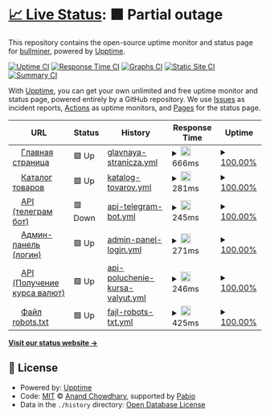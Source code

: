 # [📈 Live Status](https://status.bullminer.ru): <!--live status--> **🟧 Partial outage**

This repository contains the open-source uptime monitor and status page for [bullminer](https://status.bullminer.ru), powered by [Upptime](https://github.com/upptime/upptime).

[![Uptime CI](https://github.com/bullminer/status/workflows/Uptime%20CI/badge.svg)](https://github.com/bullminer/status/actions?query=workflow%3A%22Uptime+CI%22)
[![Response Time CI](https://github.com/bullminer/status/workflows/Response%20Time%20CI/badge.svg)](https://github.com/bullminer/status/actions?query=workflow%3A%22Response+Time+CI%22)
[![Graphs CI](https://github.com/bullminer/status/workflows/Graphs%20CI/badge.svg)](https://github.com/bullminer/status/actions?query=workflow%3A%22Graphs+CI%22)
[![Static Site CI](https://github.com/bullminer/status/workflows/Static%20Site%20CI/badge.svg)](https://github.com/bullminer/status/actions?query=workflow%3A%22Static+Site+CI%22)
[![Summary CI](https://github.com/bullminer/status/workflows/Summary%20CI/badge.svg)](https://github.com/bullminer/status/actions?query=workflow%3A%22Summary+CI%22)

With [Upptime](https://upptime.js.org), you can get your own unlimited and free uptime monitor and status page, powered entirely by a GitHub repository. We use [Issues](https://github.com/bullminer/status/issues) as incident reports, [Actions](https://github.com/bullminer/status/actions) as uptime monitors, and [Pages](https://status.bullminer.ru) for the status page.

<!--start: status pages-->
<!-- This summary is generated by Upptime (https://github.com/upptime/upptime) -->
<!-- Do not edit this manually, your changes will be overwritten -->
<!-- prettier-ignore -->
| URL | Status | History | Response Time | Uptime |
| --- | ------ | ------- | ------------- | ------ |
| <img alt="" src="https://icons.duckduckgo.com/ip3/bullminer.ru.ico" height="13"> [Главная страница](https://bullminer.ru/) | 🟩 Up | [glavnaya-stranicza.yml](https://github.com/ku1on/upptime-bullmienr/commits/HEAD/history/glavnaya-stranicza.yml) | <details><summary><img alt="Response time graph" src="./graphs/glavnaya-stranicza/response-time-week.png" height="20"> 666ms</summary><br><a href="https://status.bullminer.ru/history/glavnaya-stranicza"><img alt="Response time 1242" src="https://img.shields.io/endpoint?url=https%3A%2F%2Fraw.githubusercontent.com%2Fku1on%2Fupptime-bullmienr%2FHEAD%2Fapi%2Fglavnaya-stranicza%2Fresponse-time.json"></a><br><a href="https://status.bullminer.ru/history/glavnaya-stranicza"><img alt="24-hour response time 719" src="https://img.shields.io/endpoint?url=https%3A%2F%2Fraw.githubusercontent.com%2Fku1on%2Fupptime-bullmienr%2FHEAD%2Fapi%2Fglavnaya-stranicza%2Fresponse-time-day.json"></a><br><a href="https://status.bullminer.ru/history/glavnaya-stranicza"><img alt="7-day response time 666" src="https://img.shields.io/endpoint?url=https%3A%2F%2Fraw.githubusercontent.com%2Fku1on%2Fupptime-bullmienr%2FHEAD%2Fapi%2Fglavnaya-stranicza%2Fresponse-time-week.json"></a><br><a href="https://status.bullminer.ru/history/glavnaya-stranicza"><img alt="30-day response time 708" src="https://img.shields.io/endpoint?url=https%3A%2F%2Fraw.githubusercontent.com%2Fku1on%2Fupptime-bullmienr%2FHEAD%2Fapi%2Fglavnaya-stranicza%2Fresponse-time-month.json"></a><br><a href="https://status.bullminer.ru/history/glavnaya-stranicza"><img alt="1-year response time 1242" src="https://img.shields.io/endpoint?url=https%3A%2F%2Fraw.githubusercontent.com%2Fku1on%2Fupptime-bullmienr%2FHEAD%2Fapi%2Fglavnaya-stranicza%2Fresponse-time-year.json"></a></details> | <details><summary><a href="https://status.bullminer.ru/history/glavnaya-stranicza">100.00%</a></summary><a href="https://status.bullminer.ru/history/glavnaya-stranicza"><img alt="All-time uptime 100.00%" src="https://img.shields.io/endpoint?url=https%3A%2F%2Fraw.githubusercontent.com%2Fku1on%2Fupptime-bullmienr%2FHEAD%2Fapi%2Fglavnaya-stranicza%2Fuptime.json"></a><br><a href="https://status.bullminer.ru/history/glavnaya-stranicza"><img alt="24-hour uptime 100.00%" src="https://img.shields.io/endpoint?url=https%3A%2F%2Fraw.githubusercontent.com%2Fku1on%2Fupptime-bullmienr%2FHEAD%2Fapi%2Fglavnaya-stranicza%2Fuptime-day.json"></a><br><a href="https://status.bullminer.ru/history/glavnaya-stranicza"><img alt="7-day uptime 100.00%" src="https://img.shields.io/endpoint?url=https%3A%2F%2Fraw.githubusercontent.com%2Fku1on%2Fupptime-bullmienr%2FHEAD%2Fapi%2Fglavnaya-stranicza%2Fuptime-week.json"></a><br><a href="https://status.bullminer.ru/history/glavnaya-stranicza"><img alt="30-day uptime 100.00%" src="https://img.shields.io/endpoint?url=https%3A%2F%2Fraw.githubusercontent.com%2Fku1on%2Fupptime-bullmienr%2FHEAD%2Fapi%2Fglavnaya-stranicza%2Fuptime-month.json"></a><br><a href="https://status.bullminer.ru/history/glavnaya-stranicza"><img alt="1-year uptime 100.00%" src="https://img.shields.io/endpoint?url=https%3A%2F%2Fraw.githubusercontent.com%2Fku1on%2Fupptime-bullmienr%2FHEAD%2Fapi%2Fglavnaya-stranicza%2Fuptime-year.json"></a></details>
| <img alt="" src="https://icons.duckduckgo.com/ip3/bullminer.ru.ico" height="13"> [Каталог товаров](https://bullminer.ru/asicminers) | 🟩 Up | [katalog-tovarov.yml](https://github.com/ku1on/upptime-bullmienr/commits/HEAD/history/katalog-tovarov.yml) | <details><summary><img alt="Response time graph" src="./graphs/katalog-tovarov/response-time-week.png" height="20"> 281ms</summary><br><a href="https://status.bullminer.ru/history/katalog-tovarov"><img alt="Response time 804" src="https://img.shields.io/endpoint?url=https%3A%2F%2Fraw.githubusercontent.com%2Fku1on%2Fupptime-bullmienr%2FHEAD%2Fapi%2Fkatalog-tovarov%2Fresponse-time.json"></a><br><a href="https://status.bullminer.ru/history/katalog-tovarov"><img alt="24-hour response time 276" src="https://img.shields.io/endpoint?url=https%3A%2F%2Fraw.githubusercontent.com%2Fku1on%2Fupptime-bullmienr%2FHEAD%2Fapi%2Fkatalog-tovarov%2Fresponse-time-day.json"></a><br><a href="https://status.bullminer.ru/history/katalog-tovarov"><img alt="7-day response time 281" src="https://img.shields.io/endpoint?url=https%3A%2F%2Fraw.githubusercontent.com%2Fku1on%2Fupptime-bullmienr%2FHEAD%2Fapi%2Fkatalog-tovarov%2Fresponse-time-week.json"></a><br><a href="https://status.bullminer.ru/history/katalog-tovarov"><img alt="30-day response time 290" src="https://img.shields.io/endpoint?url=https%3A%2F%2Fraw.githubusercontent.com%2Fku1on%2Fupptime-bullmienr%2FHEAD%2Fapi%2Fkatalog-tovarov%2Fresponse-time-month.json"></a><br><a href="https://status.bullminer.ru/history/katalog-tovarov"><img alt="1-year response time 804" src="https://img.shields.io/endpoint?url=https%3A%2F%2Fraw.githubusercontent.com%2Fku1on%2Fupptime-bullmienr%2FHEAD%2Fapi%2Fkatalog-tovarov%2Fresponse-time-year.json"></a></details> | <details><summary><a href="https://status.bullminer.ru/history/katalog-tovarov">100.00%</a></summary><a href="https://status.bullminer.ru/history/katalog-tovarov"><img alt="All-time uptime 100.00%" src="https://img.shields.io/endpoint?url=https%3A%2F%2Fraw.githubusercontent.com%2Fku1on%2Fupptime-bullmienr%2FHEAD%2Fapi%2Fkatalog-tovarov%2Fuptime.json"></a><br><a href="https://status.bullminer.ru/history/katalog-tovarov"><img alt="24-hour uptime 100.00%" src="https://img.shields.io/endpoint?url=https%3A%2F%2Fraw.githubusercontent.com%2Fku1on%2Fupptime-bullmienr%2FHEAD%2Fapi%2Fkatalog-tovarov%2Fuptime-day.json"></a><br><a href="https://status.bullminer.ru/history/katalog-tovarov"><img alt="7-day uptime 100.00%" src="https://img.shields.io/endpoint?url=https%3A%2F%2Fraw.githubusercontent.com%2Fku1on%2Fupptime-bullmienr%2FHEAD%2Fapi%2Fkatalog-tovarov%2Fuptime-week.json"></a><br><a href="https://status.bullminer.ru/history/katalog-tovarov"><img alt="30-day uptime 100.00%" src="https://img.shields.io/endpoint?url=https%3A%2F%2Fraw.githubusercontent.com%2Fku1on%2Fupptime-bullmienr%2FHEAD%2Fapi%2Fkatalog-tovarov%2Fuptime-month.json"></a><br><a href="https://status.bullminer.ru/history/katalog-tovarov"><img alt="1-year uptime 100.00%" src="https://img.shields.io/endpoint?url=https%3A%2F%2Fraw.githubusercontent.com%2Fku1on%2Fupptime-bullmienr%2FHEAD%2Fapi%2Fkatalog-tovarov%2Fuptime-year.json"></a></details>
| <img alt="" src="https://icons.duckduckgo.com/ip3/bullminer.ru.ico" height="13"> [API (телеграм бот)](https://bullminer.ru/api/send-telegram) | 🟥 Down | [api-telegram-bot.yml](https://github.com/ku1on/upptime-bullmienr/commits/HEAD/history/api-telegram-bot.yml) | <details><summary><img alt="Response time graph" src="./graphs/api-telegram-bot/response-time-week.png" height="20"> 245ms</summary><br><a href="https://status.bullminer.ru/history/api-telegram-bot"><img alt="Response time 234" src="https://img.shields.io/endpoint?url=https%3A%2F%2Fraw.githubusercontent.com%2Fku1on%2Fupptime-bullmienr%2FHEAD%2Fapi%2Fapi-telegram-bot%2Fresponse-time.json"></a><br><a href="https://status.bullminer.ru/history/api-telegram-bot"><img alt="24-hour response time 276" src="https://img.shields.io/endpoint?url=https%3A%2F%2Fraw.githubusercontent.com%2Fku1on%2Fupptime-bullmienr%2FHEAD%2Fapi%2Fapi-telegram-bot%2Fresponse-time-day.json"></a><br><a href="https://status.bullminer.ru/history/api-telegram-bot"><img alt="7-day response time 245" src="https://img.shields.io/endpoint?url=https%3A%2F%2Fraw.githubusercontent.com%2Fku1on%2Fupptime-bullmienr%2FHEAD%2Fapi%2Fapi-telegram-bot%2Fresponse-time-week.json"></a><br><a href="https://status.bullminer.ru/history/api-telegram-bot"><img alt="30-day response time 227" src="https://img.shields.io/endpoint?url=https%3A%2F%2Fraw.githubusercontent.com%2Fku1on%2Fupptime-bullmienr%2FHEAD%2Fapi%2Fapi-telegram-bot%2Fresponse-time-month.json"></a><br><a href="https://status.bullminer.ru/history/api-telegram-bot"><img alt="1-year response time 234" src="https://img.shields.io/endpoint?url=https%3A%2F%2Fraw.githubusercontent.com%2Fku1on%2Fupptime-bullmienr%2FHEAD%2Fapi%2Fapi-telegram-bot%2Fresponse-time-year.json"></a></details> | <details><summary><a href="https://status.bullminer.ru/history/api-telegram-bot">100.00%</a></summary><a href="https://status.bullminer.ru/history/api-telegram-bot"><img alt="All-time uptime 100.00%" src="https://img.shields.io/endpoint?url=https%3A%2F%2Fraw.githubusercontent.com%2Fku1on%2Fupptime-bullmienr%2FHEAD%2Fapi%2Fapi-telegram-bot%2Fuptime.json"></a><br><a href="https://status.bullminer.ru/history/api-telegram-bot"><img alt="24-hour uptime 100.00%" src="https://img.shields.io/endpoint?url=https%3A%2F%2Fraw.githubusercontent.com%2Fku1on%2Fupptime-bullmienr%2FHEAD%2Fapi%2Fapi-telegram-bot%2Fuptime-day.json"></a><br><a href="https://status.bullminer.ru/history/api-telegram-bot"><img alt="7-day uptime 100.00%" src="https://img.shields.io/endpoint?url=https%3A%2F%2Fraw.githubusercontent.com%2Fku1on%2Fupptime-bullmienr%2FHEAD%2Fapi%2Fapi-telegram-bot%2Fuptime-week.json"></a><br><a href="https://status.bullminer.ru/history/api-telegram-bot"><img alt="30-day uptime 100.00%" src="https://img.shields.io/endpoint?url=https%3A%2F%2Fraw.githubusercontent.com%2Fku1on%2Fupptime-bullmienr%2FHEAD%2Fapi%2Fapi-telegram-bot%2Fuptime-month.json"></a><br><a href="https://status.bullminer.ru/history/api-telegram-bot"><img alt="1-year uptime 100.00%" src="https://img.shields.io/endpoint?url=https%3A%2F%2Fraw.githubusercontent.com%2Fku1on%2Fupptime-bullmienr%2FHEAD%2Fapi%2Fapi-telegram-bot%2Fuptime-year.json"></a></details>
| <img alt="" src="https://icons.duckduckgo.com/ip3/bullminer.ru.ico" height="13"> [Админ-панель (логин)](https://bullminer.ru/admin) | 🟩 Up | [admin-panel-login.yml](https://github.com/ku1on/upptime-bullmienr/commits/HEAD/history/admin-panel-login.yml) | <details><summary><img alt="Response time graph" src="./graphs/admin-panel-login/response-time-week.png" height="20"> 271ms</summary><br><a href="https://status.bullminer.ru/history/admin-panel-login"><img alt="Response time 240" src="https://img.shields.io/endpoint?url=https%3A%2F%2Fraw.githubusercontent.com%2Fku1on%2Fupptime-bullmienr%2FHEAD%2Fapi%2Fadmin-panel-login%2Fresponse-time.json"></a><br><a href="https://status.bullminer.ru/history/admin-panel-login"><img alt="24-hour response time 277" src="https://img.shields.io/endpoint?url=https%3A%2F%2Fraw.githubusercontent.com%2Fku1on%2Fupptime-bullmienr%2FHEAD%2Fapi%2Fadmin-panel-login%2Fresponse-time-day.json"></a><br><a href="https://status.bullminer.ru/history/admin-panel-login"><img alt="7-day response time 271" src="https://img.shields.io/endpoint?url=https%3A%2F%2Fraw.githubusercontent.com%2Fku1on%2Fupptime-bullmienr%2FHEAD%2Fapi%2Fadmin-panel-login%2Fresponse-time-week.json"></a><br><a href="https://status.bullminer.ru/history/admin-panel-login"><img alt="30-day response time 244" src="https://img.shields.io/endpoint?url=https%3A%2F%2Fraw.githubusercontent.com%2Fku1on%2Fupptime-bullmienr%2FHEAD%2Fapi%2Fadmin-panel-login%2Fresponse-time-month.json"></a><br><a href="https://status.bullminer.ru/history/admin-panel-login"><img alt="1-year response time 240" src="https://img.shields.io/endpoint?url=https%3A%2F%2Fraw.githubusercontent.com%2Fku1on%2Fupptime-bullmienr%2FHEAD%2Fapi%2Fadmin-panel-login%2Fresponse-time-year.json"></a></details> | <details><summary><a href="https://status.bullminer.ru/history/admin-panel-login">100.00%</a></summary><a href="https://status.bullminer.ru/history/admin-panel-login"><img alt="All-time uptime 100.00%" src="https://img.shields.io/endpoint?url=https%3A%2F%2Fraw.githubusercontent.com%2Fku1on%2Fupptime-bullmienr%2FHEAD%2Fapi%2Fadmin-panel-login%2Fuptime.json"></a><br><a href="https://status.bullminer.ru/history/admin-panel-login"><img alt="24-hour uptime 100.00%" src="https://img.shields.io/endpoint?url=https%3A%2F%2Fraw.githubusercontent.com%2Fku1on%2Fupptime-bullmienr%2FHEAD%2Fapi%2Fadmin-panel-login%2Fuptime-day.json"></a><br><a href="https://status.bullminer.ru/history/admin-panel-login"><img alt="7-day uptime 100.00%" src="https://img.shields.io/endpoint?url=https%3A%2F%2Fraw.githubusercontent.com%2Fku1on%2Fupptime-bullmienr%2FHEAD%2Fapi%2Fadmin-panel-login%2Fuptime-week.json"></a><br><a href="https://status.bullminer.ru/history/admin-panel-login"><img alt="30-day uptime 100.00%" src="https://img.shields.io/endpoint?url=https%3A%2F%2Fraw.githubusercontent.com%2Fku1on%2Fupptime-bullmienr%2FHEAD%2Fapi%2Fadmin-panel-login%2Fuptime-month.json"></a><br><a href="https://status.bullminer.ru/history/admin-panel-login"><img alt="1-year uptime 100.00%" src="https://img.shields.io/endpoint?url=https%3A%2F%2Fraw.githubusercontent.com%2Fku1on%2Fupptime-bullmienr%2FHEAD%2Fapi%2Fadmin-panel-login%2Fuptime-year.json"></a></details>
| <img alt="" src="https://icons.duckduckgo.com/ip3/bullminer.ru.ico" height="13"> [API (Получение курса валют)](https://bullminer.ru/api/crypto-rates) | 🟩 Up | [api-poluchenie-kursa-valyut.yml](https://github.com/ku1on/upptime-bullmienr/commits/HEAD/history/api-poluchenie-kursa-valyut.yml) | <details><summary><img alt="Response time graph" src="./graphs/api-poluchenie-kursa-valyut/response-time-week.png" height="20"> 246ms</summary><br><a href="https://status.bullminer.ru/history/api-poluchenie-kursa-valyut"><img alt="Response time 234" src="https://img.shields.io/endpoint?url=https%3A%2F%2Fraw.githubusercontent.com%2Fku1on%2Fupptime-bullmienr%2FHEAD%2Fapi%2Fapi-poluchenie-kursa-valyut%2Fresponse-time.json"></a><br><a href="https://status.bullminer.ru/history/api-poluchenie-kursa-valyut"><img alt="24-hour response time 278" src="https://img.shields.io/endpoint?url=https%3A%2F%2Fraw.githubusercontent.com%2Fku1on%2Fupptime-bullmienr%2FHEAD%2Fapi%2Fapi-poluchenie-kursa-valyut%2Fresponse-time-day.json"></a><br><a href="https://status.bullminer.ru/history/api-poluchenie-kursa-valyut"><img alt="7-day response time 246" src="https://img.shields.io/endpoint?url=https%3A%2F%2Fraw.githubusercontent.com%2Fku1on%2Fupptime-bullmienr%2FHEAD%2Fapi%2Fapi-poluchenie-kursa-valyut%2Fresponse-time-week.json"></a><br><a href="https://status.bullminer.ru/history/api-poluchenie-kursa-valyut"><img alt="30-day response time 232" src="https://img.shields.io/endpoint?url=https%3A%2F%2Fraw.githubusercontent.com%2Fku1on%2Fupptime-bullmienr%2FHEAD%2Fapi%2Fapi-poluchenie-kursa-valyut%2Fresponse-time-month.json"></a><br><a href="https://status.bullminer.ru/history/api-poluchenie-kursa-valyut"><img alt="1-year response time 234" src="https://img.shields.io/endpoint?url=https%3A%2F%2Fraw.githubusercontent.com%2Fku1on%2Fupptime-bullmienr%2FHEAD%2Fapi%2Fapi-poluchenie-kursa-valyut%2Fresponse-time-year.json"></a></details> | <details><summary><a href="https://status.bullminer.ru/history/api-poluchenie-kursa-valyut">100.00%</a></summary><a href="https://status.bullminer.ru/history/api-poluchenie-kursa-valyut"><img alt="All-time uptime 100.00%" src="https://img.shields.io/endpoint?url=https%3A%2F%2Fraw.githubusercontent.com%2Fku1on%2Fupptime-bullmienr%2FHEAD%2Fapi%2Fapi-poluchenie-kursa-valyut%2Fuptime.json"></a><br><a href="https://status.bullminer.ru/history/api-poluchenie-kursa-valyut"><img alt="24-hour uptime 100.00%" src="https://img.shields.io/endpoint?url=https%3A%2F%2Fraw.githubusercontent.com%2Fku1on%2Fupptime-bullmienr%2FHEAD%2Fapi%2Fapi-poluchenie-kursa-valyut%2Fuptime-day.json"></a><br><a href="https://status.bullminer.ru/history/api-poluchenie-kursa-valyut"><img alt="7-day uptime 100.00%" src="https://img.shields.io/endpoint?url=https%3A%2F%2Fraw.githubusercontent.com%2Fku1on%2Fupptime-bullmienr%2FHEAD%2Fapi%2Fapi-poluchenie-kursa-valyut%2Fuptime-week.json"></a><br><a href="https://status.bullminer.ru/history/api-poluchenie-kursa-valyut"><img alt="30-day uptime 100.00%" src="https://img.shields.io/endpoint?url=https%3A%2F%2Fraw.githubusercontent.com%2Fku1on%2Fupptime-bullmienr%2FHEAD%2Fapi%2Fapi-poluchenie-kursa-valyut%2Fuptime-month.json"></a><br><a href="https://status.bullminer.ru/history/api-poluchenie-kursa-valyut"><img alt="1-year uptime 100.00%" src="https://img.shields.io/endpoint?url=https%3A%2F%2Fraw.githubusercontent.com%2Fku1on%2Fupptime-bullmienr%2FHEAD%2Fapi%2Fapi-poluchenie-kursa-valyut%2Fuptime-year.json"></a></details>
| <img alt="" src="https://icons.duckduckgo.com/ip3/bullminer.ru.ico" height="13"> [Файл robots.txt](https://bullminer.ru/robots.txt) | 🟩 Up | [fajl-robots-txt.yml](https://github.com/ku1on/upptime-bullmienr/commits/HEAD/history/fajl-robots-txt.yml) | <details><summary><img alt="Response time graph" src="./graphs/fajl-robots-txt/response-time-week.png" height="20"> 425ms</summary><br><a href="https://status.bullminer.ru/history/fajl-robots-txt"><img alt="Response time 395" src="https://img.shields.io/endpoint?url=https%3A%2F%2Fraw.githubusercontent.com%2Fku1on%2Fupptime-bullmienr%2FHEAD%2Fapi%2Ffajl-robots-txt%2Fresponse-time.json"></a><br><a href="https://status.bullminer.ru/history/fajl-robots-txt"><img alt="24-hour response time 269" src="https://img.shields.io/endpoint?url=https%3A%2F%2Fraw.githubusercontent.com%2Fku1on%2Fupptime-bullmienr%2FHEAD%2Fapi%2Ffajl-robots-txt%2Fresponse-time-day.json"></a><br><a href="https://status.bullminer.ru/history/fajl-robots-txt"><img alt="7-day response time 425" src="https://img.shields.io/endpoint?url=https%3A%2F%2Fraw.githubusercontent.com%2Fku1on%2Fupptime-bullmienr%2FHEAD%2Fapi%2Ffajl-robots-txt%2Fresponse-time-week.json"></a><br><a href="https://status.bullminer.ru/history/fajl-robots-txt"><img alt="30-day response time 416" src="https://img.shields.io/endpoint?url=https%3A%2F%2Fraw.githubusercontent.com%2Fku1on%2Fupptime-bullmienr%2FHEAD%2Fapi%2Ffajl-robots-txt%2Fresponse-time-month.json"></a><br><a href="https://status.bullminer.ru/history/fajl-robots-txt"><img alt="1-year response time 395" src="https://img.shields.io/endpoint?url=https%3A%2F%2Fraw.githubusercontent.com%2Fku1on%2Fupptime-bullmienr%2FHEAD%2Fapi%2Ffajl-robots-txt%2Fresponse-time-year.json"></a></details> | <details><summary><a href="https://status.bullminer.ru/history/fajl-robots-txt">100.00%</a></summary><a href="https://status.bullminer.ru/history/fajl-robots-txt"><img alt="All-time uptime 100.00%" src="https://img.shields.io/endpoint?url=https%3A%2F%2Fraw.githubusercontent.com%2Fku1on%2Fupptime-bullmienr%2FHEAD%2Fapi%2Ffajl-robots-txt%2Fuptime.json"></a><br><a href="https://status.bullminer.ru/history/fajl-robots-txt"><img alt="24-hour uptime 100.00%" src="https://img.shields.io/endpoint?url=https%3A%2F%2Fraw.githubusercontent.com%2Fku1on%2Fupptime-bullmienr%2FHEAD%2Fapi%2Ffajl-robots-txt%2Fuptime-day.json"></a><br><a href="https://status.bullminer.ru/history/fajl-robots-txt"><img alt="7-day uptime 100.00%" src="https://img.shields.io/endpoint?url=https%3A%2F%2Fraw.githubusercontent.com%2Fku1on%2Fupptime-bullmienr%2FHEAD%2Fapi%2Ffajl-robots-txt%2Fuptime-week.json"></a><br><a href="https://status.bullminer.ru/history/fajl-robots-txt"><img alt="30-day uptime 100.00%" src="https://img.shields.io/endpoint?url=https%3A%2F%2Fraw.githubusercontent.com%2Fku1on%2Fupptime-bullmienr%2FHEAD%2Fapi%2Ffajl-robots-txt%2Fuptime-month.json"></a><br><a href="https://status.bullminer.ru/history/fajl-robots-txt"><img alt="1-year uptime 100.00%" src="https://img.shields.io/endpoint?url=https%3A%2F%2Fraw.githubusercontent.com%2Fku1on%2Fupptime-bullmienr%2FHEAD%2Fapi%2Ffajl-robots-txt%2Fuptime-year.json"></a></details>

<!--end: status pages-->

[**Visit our status website →**](https://status.bullminer.ru)

## 📄 License

- Powered by: [Upptime](https://github.com/upptime/upptime)
- Code: [MIT](./LICENSE) © [Anand Chowdhary](https://anandchowdhary.com), supported by [Pabio](https://pabio.com)
- Data in the `./history` directory: [Open Database License](https://opendatacommons.org/licenses/odbl/1-0/)
